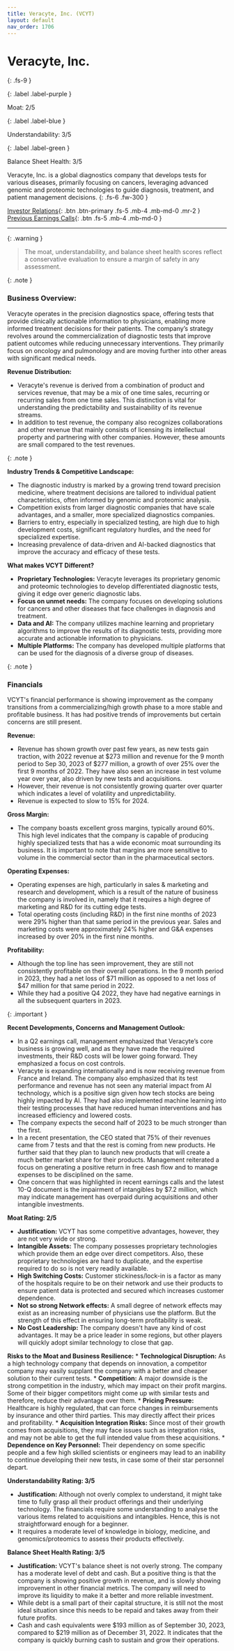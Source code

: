 ```yaml
---
title: Veracyte, Inc. (VCYT)
layout: default
nav_order: 1706
---
```


# Veracyte, Inc.
{: .fs-9 }

{: .label .label-purple }

Moat: 2/5

{: .label .label-blue }

Understandability: 3/5

{: .label .label-green }

Balance Sheet Health: 3/5

Veracyte, Inc. is a global diagnostics company that develops tests for various diseases, primarily focusing on cancers, leveraging advanced genomic and proteomic technologies to guide diagnosis, treatment, and patient management decisions.
{: .fs-6 .fw-300 }

[Investor Relations](https://www.google.com/search?q=VCYT+investor+relations){: .btn .btn-primary .fs-5 .mb-4 .mb-md-0 .mr-2 }
[Previous Earnings Calls](https://discountingcashflows.com/company/VCYT/transcripts/){: .btn .fs-5 .mb-4 .mb-md-0 }

---

{: .warning }
>The moat, understandability, and balance sheet health scores reflect a conservative evaluation to ensure a margin of safety in any assessment.



{: .note }

### Business Overview:
Veracyte operates in the precision diagnostics space, offering tests that provide clinically actionable information to physicians, enabling more informed treatment decisions for their patients. The company’s strategy revolves around the commercialization of diagnostic tests that improve patient outcomes while reducing unnecessary interventions. They primarily focus on oncology and pulmonology and are moving further into other areas with significant medical needs.

**Revenue Distribution:**
  *  Veracyte's revenue is derived from a combination of product and services revenue, that may be a mix of one time sales, recurring or recurring sales from one time sales. This distinction is vital for understanding the predictability and sustainability of its revenue streams. 
  * In addition to test revenue, the company also recognizes collaborations and other revenue that mainly consists of licensing its intellectual property and partnering with other companies. However, these amounts are small compared to the test revenues.

{: .note }

**Industry Trends & Competitive Landscape:**
  * The diagnostic industry is marked by a growing trend toward precision medicine, where treatment decisions are tailored to individual patient characteristics, often informed by genomic and proteomic analysis.
  * Competition exists from larger diagnostic companies that have scale advantages, and a smaller, more specialized diagnostics companies.
  * Barriers to entry, especially in specialized testing, are high due to high development costs, significant regulatory hurdles, and the need for specialized expertise.
  * Increasing prevalence of data-driven and AI-backed diagnostics that improve the accuracy and efficacy of these tests.

**What makes VCYT Different?**
  * **Proprietary Technologies:** Veracyte leverages its proprietary genomic and proteomic technologies to develop differentiated diagnostic tests, giving it edge over generic diagnostic labs.
  * **Focus on unmet needs:** The company focuses on developing solutions for cancers and other diseases that face challenges in diagnosis and treatment.
  * **Data and AI:**  The company utilizes machine learning and proprietary algorithms to improve the results of its diagnostic tests, providing more accurate and actionable information to physicians.
  * **Multiple Platforms:** The company has developed multiple platforms that can be used for the diagnosis of a diverse group of diseases.

{: .note }

### Financials
VCYT's financial performance is showing improvement as the company transitions from a commercializing/high growth phase to a more stable and profitable business. It has had positive trends of improvements but certain concerns are still present.

**Revenue:**
  *  Revenue has shown growth over past few years, as new tests gain traction, with 2022 revenue at $273 million and revenue for the 9 month period to Sep 30, 2023 of $277 million, a growth of over 25% over the first 9 months of 2022. They have also seen an increase in test volume year over year, also driven by new tests and acquisitions.
  *  However, their revenue is not consistently growing quarter over quarter which indicates a level of volatility and unpredictability.
  * Revenue is expected to slow to 15% for 2024.

**Gross Margin:**
  * The company boasts excellent gross margins, typically around 60%. This high level indicates that the company is capable of producing highly specialized tests that has a wide economic moat surrounding its business. It is important to note that margins are more sensitive to volume in the commercial sector than in the pharmaceutical sectors.

**Operating Expenses:**
  * Operating expenses are high, particularly in sales & marketing and research and development, which is a result of the nature of business the company is involved in, namely that it requires a high degree of marketing and R&D for its cutting edge tests.
  * Total operating costs (including R&D) in the first nine months of 2023 were 29% higher than that same period in the previous year. Sales and marketing costs were approximately 24% higher and G&A expenses increased by over 20% in the first nine months.

**Profitability:**
 * Although the top line has seen improvement, they are still not consistently profitable on their overall operations. In the 9 month period in 2023, they had a net loss of $71 million as opposed to a net loss of $47 million for that same period in 2022.
 * While they had a positive Q4 2022, they have had negative earnings in all the subsequent quarters in 2023.

{: .important }

**Recent Developments, Concerns and Management Outlook:**
  * In a Q2 earnings call, management emphasized that Veracyte’s core business is growing well, and as they have made the required investments, their R&D costs will be lower going forward. They emphasized a focus on cost controls. 
  * Veracyte is expanding internationally and is now receiving revenue from France and Ireland. The company also emphasized that its test performance and revenue has not seen any material impact from AI technology, which is a positive sign given how tech stocks are being highly impacted by AI. They had also implemented machine learning into their testing processes that have reduced human interventions and has increased efficiency and lowered costs.
  *  The company expects the second half of 2023 to be much stronger than the first.
  * In a recent presentation, the CEO stated that 75% of their revenues came from 7 tests and that the rest is coming from new products. He further said that they plan to launch new products that will create a much better market share for their products. Management reiterated a focus on generating a positive return in free cash flow and to manage expenses to be disciplined on the same.
  * One concern that was highlighted in recent earnings calls and the latest 10-Q document is the impairment of intangibles by $7.2 million, which may indicate management has overpaid during acquisitions and other intangible investments.

**Moat Rating: 2/5**
  * **Justification:** VCYT has some competitive advantages, however, they are not very wide or strong.
  * **Intangible Assets:** The company possesses proprietary technologies which provide them an edge over direct competitors. Also, these proprietary technologies are hard to duplicate, and the expertise required to do so is not very readily available.
  * **High Switching Costs:** Customer stickiness/lock-in is a factor as many of the hospitals require to be on their network and use their products to ensure patient data is protected and secured which increases customer dependence.
  *  **Not so strong Network effects:** A small degree of network effects may exist as an increasing number of physicians use the platform. But the strength of this effect in ensuring long-term profitability is weak.
  *   **No Cost Leadership:**  The company doesn't have any kind of cost advantages. It may be a price leader in some regions, but other players will quickly adopt similar technology to close that gap.

**Risks to the Moat and Business Resilience:**
    *  **Technological Disruption:** As a high technology company that depends on innovation, a competitor company may easily supplant the company with a better and cheaper solution to their current tests.
    *  **Competition:** A major downside is the strong competition in the industry, which may impact on their profit margins. Some of their bigger competitors might come up with similar tests and therefore, reduce their advantage over them.
    * **Pricing Pressure:** Healthcare is highly regulated, that can force changes in reimbursements by insurance and other third parties. This may directly affect their prices and profitability.
    * **Acquisition Integration Risks:** Since most of their growth comes from acquisitions, they may face issues such as integration risks, and may not be able to get the full intended value from these acquisitions.
     * **Dependence on Key Personnel:** Their dependency on some specific people and a few high skilled scientists or engineers may lead to an inability to continue developing their new tests, in case some of their star personnel depart.

**Understandability Rating: 3/5**
  *   **Justification:** Although not overly complex to understand, it might take time to fully grasp all their product offerings and their underlying technology. The financials require some understanding to analyse the various items related to acquisitions and intangibles. Hence, this is not straightforward enough for a beginner.
  * It requires a moderate level of knowledge in biology, medicine, and genomics/proteomics to assess their products effectively.

**Balance Sheet Health Rating: 3/5**
  *  **Justification:** VCYT's balance sheet is not overly strong. The company has a moderate level of debt and cash. But a positive thing is that the company is showing positive growth in revenue, and is slowly showing improvement in other financial metrics. The company will need to improve its liquidity to make it a better and more reliable investment.
  * While debt is a small part of their capital structure, it is still not the most ideal situation since this needs to be repaid and takes away from their future profits.
  *  Cash and cash equivalents were $193 million as of September 30, 2023, compared to $219 million as of December 31, 2022. It indicates that the company is quickly burning cash to sustain and grow their operations.
